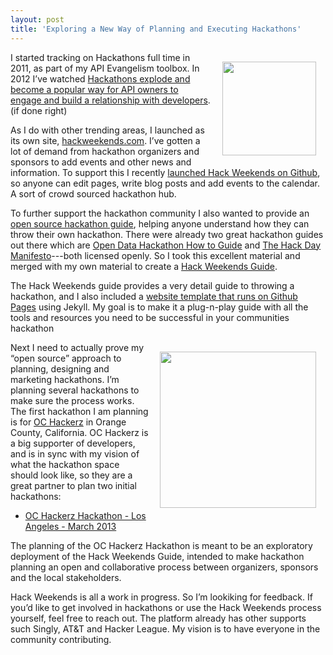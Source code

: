 ```yaml
---
layout: post
title: 'Exploring a New Way of Planning and Executing Hackathons'
---
```

<p><img style="padding: 15px;" src="https://s3.amazonaws.com/kinlane-productions/hackweekends/oc-hackerz/oc-hackerz-logo.jpeg" alt="" width="150" align="right" /></p>
<p>I started tracking on Hackathons full time in 2011, as part of my API Evangelism toolbox.  In 2012 I&rsquo;ve watched <a title="Hackathons explode and become a popular way for API owners to engage and build a relationship with developers" href="http://blog.singly.com/2012/10/08/458-hackathons-in-the-united-states-so-far-in-2012/">Hackathons explode and become a popular way for API owners to engage and build a relationship with developers</a>.  (if done right)</p>
<p>As I do with other trending areas, I launched as its own site, <a title="Hack Weekends" href="http://hackweekends.com">hackweekends.com</a>.   I&rsquo;ve gotten a lot of demand from hackathon organizers and sponsors to add events and other news and information.  To support this I recently <a title="Open Sourced Hack Weekends on Github" href="/2012/12/08/open-sourcing-hack-weekends-using-github/">launched Hack Weekends on Github</a>, so anyone can edit pages, write blog posts and add events to the calendar.  A sort of crowd sourced hackathon hub.</p>
<p>To further support the hackathon community I also wanted to provide an <a title="open source hackathon guide" href="https://github.com/kinlane/hack-weekends-guide">open source hackathon guide</a>, helping anyone understand how they can throw their own hackathon.  There were already two great hackathon guides out there which are <a href="https://docs.google.com/document/d/1fBuisDTIiBAz9u2tr7sgv6GdDLOV_aHbafjqHXSkNB0/edit">Open Data Hackathon How to Guide</a> and <a href="http://hackdaymanifesto.com/">The Hack Day Manifesto</a>---both licensed openly.  So I took this excellent material and merged with my own material to create a <a title="Hack Weekends Guide" href="https://github.com/kinlane/hack-weekends-guide">Hack Weekends Guide</a>.</p>
<p>The Hack Weekends guide provides a very detail guide to throwing a hackathon, and I also included a <a href="http://kinlane.github.com/hack-weekends-guide/">website template that runs on Github Pages</a> using Jekyll.  My goal is to make it a plug-n-play guide with all the tools and resources you need to be successful in your communities hackathon</p>
<p><img style="padding: 15px;" src="https://s3.amazonaws.com/kinlane-productions/hackweekends/hackathon-home-2.jpg" alt="" width="250" align="right" /></p>
<p>Next I need to actually prove my &ldquo;open source&rdquo; approach to planning, designing and marketing hackathons.  I&rsquo;m planning several hackathons to make sure the process works.  The first hackathon I am planning is for <a title="OC Hackerz" href="http://www.meetup.com/OCHackerz/">OC Hackerz</a> in Orange County, California.  OC Hackerz is a big supporter of developers, and is in sync with my vision of what the hackathon space should look like, so they are a great partner to plan two initial hackathons:</p>
<ul class="mainlist">
<li><a title="OC Hackerz Hackathon Los Angeles" href="http://kinlane.github.com/oc-hackerz-hackathon/">OC Hackerz Hackathon - Los Angeles - March 2013</a></li>
</ul>
<p>The planning of the OC Hackerz Hackathon is meant to be an exploratory deployment of the Hack Weekends Guide, intended to make hackathon planning an open and collaborative process between organizers, sponsors and the local stakeholders.</p>
<p>Hack Weekends is all a work in progress.  So I&rsquo;m lookiking for feedback.  If you&rsquo;d like to get involved in hackathons or use the Hack Weekends process yourself, feel free to reach out.   The platform already has other supports such Singly, AT&amp;T and Hacker League.  My vision is to have everyone in the community contributing.</p>